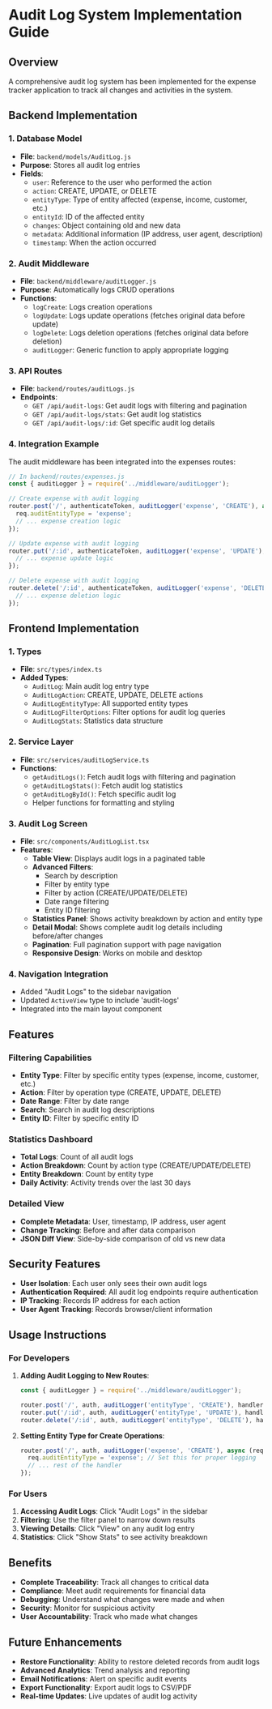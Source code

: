 # Audit Log System Implementation Guide

## Overview
A comprehensive audit log system has been implemented for the expense tracker application to track all changes and activities in the system.

## Backend Implementation

### 1. Database Model
- **File**: `backend/models/AuditLog.js`
- **Purpose**: Stores all audit log entries
- **Fields**:
  - `user`: Reference to the user who performed the action
  - `action`: CREATE, UPDATE, or DELETE
  - `entityType`: Type of entity affected (expense, income, customer, etc.)
  - `entityId`: ID of the affected entity
  - `changes`: Object containing old and new data
  - `metadata`: Additional information (IP address, user agent, description)
  - `timestamp`: When the action occurred

### 2. Audit Middleware
- **File**: `backend/middleware/auditLogger.js`
- **Purpose**: Automatically logs CRUD operations
- **Functions**:
  - `logCreate`: Logs creation operations
  - `logUpdate`: Logs update operations (fetches original data before update)
  - `logDelete`: Logs deletion operations (fetches original data before deletion)
  - `auditLogger`: Generic function to apply appropriate logging

### 3. API Routes
- **File**: `backend/routes/auditLogs.js`
- **Endpoints**:
  - `GET /api/audit-logs`: Get audit logs with filtering and pagination
  - `GET /api/audit-logs/stats`: Get audit log statistics
  - `GET /api/audit-logs/:id`: Get specific audit log details

### 4. Integration Example
The audit middleware has been integrated into the expenses routes:

```javascript
// In backend/routes/expenses.js
const { auditLogger } = require('../middleware/auditLogger');

// Create expense with audit logging
router.post('/', authenticateToken, auditLogger('expense', 'CREATE'), async (req, res) => {
  req.auditEntityType = 'expense';
  // ... expense creation logic
});

// Update expense with audit logging
router.put('/:id', authenticateToken, auditLogger('expense', 'UPDATE'), async (req, res) => {
  // ... expense update logic
});

// Delete expense with audit logging
router.delete('/:id', authenticateToken, auditLogger('expense', 'DELETE'), async (req, res) => {
  // ... expense deletion logic
});
```

## Frontend Implementation

### 1. Types
- **File**: `src/types/index.ts`
- **Added Types**:
  - `AuditLog`: Main audit log entry type
  - `AuditLogAction`: CREATE, UPDATE, DELETE actions
  - `AuditLogEntityType`: All supported entity types
  - `AuditLogFilterOptions`: Filter options for audit log queries
  - `AuditLogStats`: Statistics data structure

### 2. Service Layer
- **File**: `src/services/auditLogService.ts`
- **Functions**:
  - `getAuditLogs()`: Fetch audit logs with filtering and pagination
  - `getAuditLogStats()`: Fetch audit log statistics
  - `getAuditLogById()`: Fetch specific audit log
  - Helper functions for formatting and styling

### 3. Audit Log Screen
- **File**: `src/components/AuditLogList.tsx`
- **Features**:
  - **Table View**: Displays audit logs in a paginated table
  - **Advanced Filters**: 
    - Search by description
    - Filter by entity type
    - Filter by action (CREATE/UPDATE/DELETE)
    - Date range filtering
    - Entity ID filtering
  - **Statistics Panel**: Shows activity breakdown by action and entity type
  - **Detail Modal**: Shows complete audit log details including before/after changes
  - **Pagination**: Full pagination support with page navigation
  - **Responsive Design**: Works on mobile and desktop

### 4. Navigation Integration
- Added "Audit Logs" to the sidebar navigation
- Updated `ActiveView` type to include 'audit-logs'
- Integrated into the main layout component

## Features

### Filtering Capabilities
- **Entity Type**: Filter by specific entity types (expense, income, customer, etc.)
- **Action**: Filter by operation type (CREATE, UPDATE, DELETE)
- **Date Range**: Filter by date range
- **Search**: Search in audit log descriptions
- **Entity ID**: Filter by specific entity ID

### Statistics Dashboard
- **Total Logs**: Count of all audit logs
- **Action Breakdown**: Count by action type (CREATE/UPDATE/DELETE)
- **Entity Breakdown**: Count by entity type
- **Daily Activity**: Activity trends over the last 30 days

### Detailed View
- **Complete Metadata**: User, timestamp, IP address, user agent
- **Change Tracking**: Before and after data comparison
- **JSON Diff View**: Side-by-side comparison of old vs new data

## Security Features
- **User Isolation**: Each user only sees their own audit logs
- **Authentication Required**: All audit log endpoints require authentication
- **IP Tracking**: Records IP address for each action
- **User Agent Tracking**: Records browser/client information

## Usage Instructions

### For Developers
1. **Adding Audit Logging to New Routes**:
   ```javascript
   const { auditLogger } = require('../middleware/auditLogger');
   
   router.post('/', auth, auditLogger('entityType', 'CREATE'), handler);
   router.put('/:id', auth, auditLogger('entityType', 'UPDATE'), handler);
   router.delete('/:id', auth, auditLogger('entityType', 'DELETE'), handler);
   ```

2. **Setting Entity Type for Create Operations**:
   ```javascript
   router.post('/', auth, auditLogger('expense', 'CREATE'), async (req, res) => {
     req.auditEntityType = 'expense'; // Set this for proper logging
     // ... rest of the handler
   });
   ```

### For Users
1. **Accessing Audit Logs**: Click "Audit Logs" in the sidebar
2. **Filtering**: Use the filter panel to narrow down results
3. **Viewing Details**: Click "View" on any audit log entry
4. **Statistics**: Click "Show Stats" to see activity breakdown

## Benefits
- **Complete Traceability**: Track all changes to critical data
- **Compliance**: Meet audit requirements for financial data
- **Debugging**: Understand what changes were made and when
- **Security**: Monitor for suspicious activity
- **User Accountability**: Track who made what changes

## Future Enhancements
- **Restore Functionality**: Ability to restore deleted records from audit logs
- **Advanced Analytics**: Trend analysis and reporting
- **Email Notifications**: Alert on specific audit events
- **Export Functionality**: Export audit logs to CSV/PDF
- **Real-time Updates**: Live updates of audit log activity 